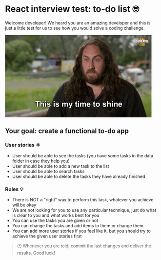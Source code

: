 # React interview test: to-do list 🤓

Welcome developer! We heard you are an amazing developer and this is just a little test for us to see how you would solve a coding challenge.

![](giphy.gif)

## Your goal: create a functional to-do app

### User stories ⚛️

- User should be able to see the tasks (you have some tasks in the data folder in case they help you)
- User should be able to add a new task to the list
- User should be able to search tasks
- User should be able to delete the tasks they have already finished

### Rules 💡
- There is NOT a "right" way to perform this task, whatever you achieve will be okay
- We are not looking for you to use any particular technique, just do what is clear to you and what works best for you
- You can use the tasks you are given or not
- You can change the tasks and add items to them or change them
- You can add more user stories if you feel like it, but you should try to achieve the given user stories first

> 🕑 Whenever you are told, commit the last changes and deliver the results. Good luck!